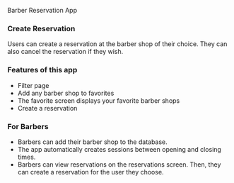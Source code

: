 Barber Reservation App

### Create Reservation
Users can create a reservation at the barber shop of their choice. They can also cancel the reservation if they wish.

### Features of this app

- Filter page
- Add any barber shop to favorites
- The favorite screen displays your favorite barber shops
- Create a reservation

### For Barbers
- Barbers can add their barber shop to the database.
- The app automatically creates sessions between opening and closing times.
- Barbers can view reservations on the reservations screen. Then, they can create a reservation for the user they choose.
